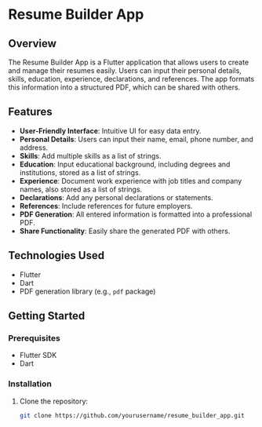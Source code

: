 # Resume Builder App

## Overview
The Resume Builder App is a Flutter application that allows users to create and manage their resumes easily. Users can input their personal details, skills, education, experience, declarations, and references. The app formats this information into a structured PDF, which can be shared with others.

## Features
- **User-Friendly Interface**: Intuitive UI for easy data entry.
- **Personal Details**: Users can input their name, email, phone number, and address.
- **Skills**: Add multiple skills as a list of strings.
- **Education**: Input educational background, including degrees and institutions, stored as a list of strings.
- **Experience**: Document work experience with job titles and company names, also stored as a list of strings.
- **Declarations**: Add any personal declarations or statements.
- **References**: Include references for future employers.
- **PDF Generation**: All entered information is formatted into a professional PDF.
- **Share Functionality**: Easily share the generated PDF with others.

## Technologies Used
- Flutter
- Dart
- PDF generation library (e.g., `pdf` package)

## Getting Started

### Prerequisites
- Flutter SDK
- Dart

### Installation
1. Clone the repository:
   ```bash
   git clone https://github.com/yourusername/resume_builder_app.git
